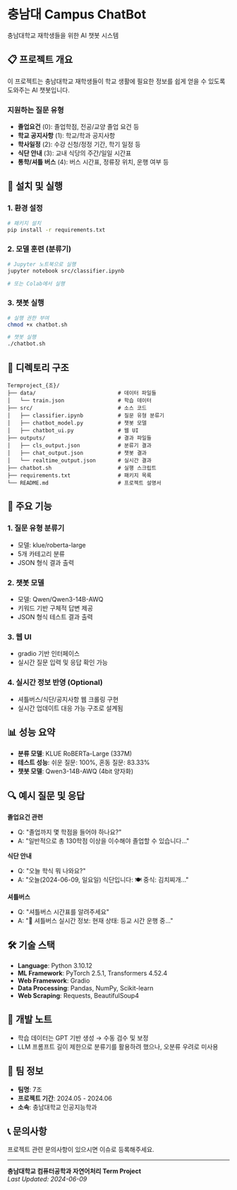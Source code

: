 # 충남대 Campus ChatBot

충남대학교 재학생들을 위한 AI 챗봇 시스템

## 📋 프로젝트 개요

이 프로젝트는 충남대학교 재학생들이 학교 생활에 필요한 정보를 쉽게 얻을 수 있도록 도와주는 AI 챗봇입니다.

### 지원하는 질문 유형
- **졸업요건** (0): 졸업학점, 전공/교양 졸업 요건 등
- **학교 공지사항** (1): 학교/학과 공지사항
- **학사일정** (2): 수강 신청/정정 기간, 학기 일정 등
- **식단 안내** (3): 교내 식당의 주간/일일 시간표
- **통학/셔틀 버스** (4): 버스 시간표, 정류장 위치, 운행 여부 등

## 🚀 설치 및 실행

### 1. 환경 설정

```bash
# 패키지 설치
pip install -r requirements.txt
```

### 2. 모델 훈련 (분류기)

```bash
# Jupyter 노트북으로 실행
jupyter notebook src/classifier.ipynb

# 또는 Colab에서 실행
```

### 3. 챗봇 실행

```bash
# 실행 권한 부여
chmod +x chatbot.sh

# 챗봇 실행
./chatbot.sh
```

## 📁 디렉토리 구조

```
Termproject_{조}/
├── data/                          # 데이터 파일들
│   └── train.json                 # 학습 데이터
├── src/                           # 소스 코드
│   ├── classifier.ipynb           # 질문 유형 분류기
│   ├── chatbot_model.py           # 챗봇 모델
│   ├── chatbot_ui.py              # 웹 UI
├── outputs/                       # 결과 파일들
│   ├── cls_output.json            # 분류기 결과
│   ├── chat_output.json           # 챗봇 결과
│   └── realtime_output.json       # 실시간 결과
├── chatbot.sh                     # 실행 스크립트
├── requirements.txt               # 패키지 목록
└── README.md                      # 프로젝트 설명서
```

## 🔧 주요 기능

### 1. 질문 유형 분류기
- 모델: klue/roberta-large
- 5개 카테고리 분류
- JSON 형식 결과 출력

### 2. 챗봇 모델
- 모델: Qwen/Qwen3-14B-AWQ
- 키워드 기반 구체적 답변 제공
- JSON 형식 테스트 결과 출력

### 3. 웹 UI
- gradio 기반 인터페이스
- 실시간 질문 입력 및 응답 확인 가능

### 4. 실시간 정보 반영 (Optional)
- 셔틀버스/식단/공지사항 웹 크롤링 구현
- 실시간 업데이트 대응 가능 구조로 설계됨

## 📊 성능 요약

- **분류 모델**: KLUE RoBERTa-Large (337M)
- **테스트 성능**: 쉬운 질문: 100%, 혼동 질문: 83.33%
- **챗봇 모델**: Qwen3-14B-AWQ (4bit 양자화)

## 🔍 예시 질문 및 응답

**졸업요건 관련**
- Q: "졸업까지 몇 학점을 들어야 하나요?"
- A: "일반적으로 총 130학점 이상을 이수해야 졸업할 수 있습니다..."

**식단 안내**
- Q: "오늘 학식 뭐 나와요?"
- A: "오늘(2024-06-09, 일요일) 식단입니다: 🍽️ 중식: 김치찌개..."

**셔틀버스**
- Q: "셔틀버스 시간표를 알려주세요"
- A: "🚌 셔틀버스 실시간 정보: 현재 상태: 등교 시간 운행 중..."

## 🛠️ 기술 스택

- **Language**: Python 3.10.12
- **ML Framework**: PyTorch 2.5.1, Transformers 4.52.4
- **Web Framework**: Gradio
- **Data Processing**: Pandas, NumPy, Scikit-learn
- **Web Scraping**: Requests, BeautifulSoup4

## 📝 개발 노트

- 학습 데이터는 GPT 기반 생성 → 수동 검수 및 보정
- LLM 프롬프트 길이 제한으로 분류기를 활용하려 했으나, 오분류 우려로 미사용

## 👥 팀 정보

- **팀명**: 7조
- **프로젝트 기간**: 2024.05 - 2024.06
- **소속**: 충남대학교 인공지능학과

## 📞 문의사항

프로젝트 관련 문의사항이 있으시면 이슈로 등록해주세요.

---

**충남대학교 컴퓨터공학과 자연어처리 Term Project**  
*Last Updated: 2024-06-09*
